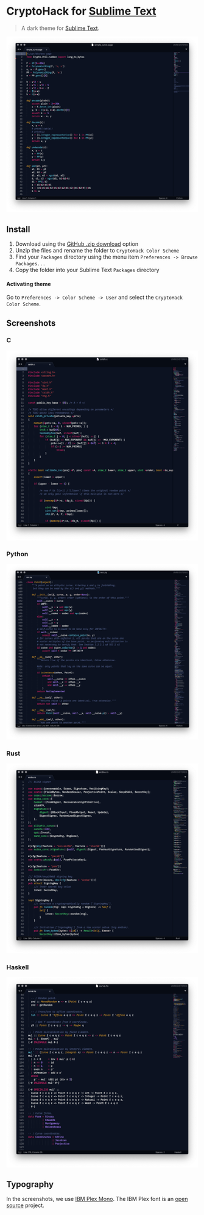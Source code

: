 # CryptoHack for [Sublime Text](http://sublimetext.com)

> A dark theme for [Sublime Text](http://sublimetext.com).

![Sage Example](https://github.com/cryptohack/sublime-theme/blob/03f0211b1133a8bbb6219cf960247235d8d090ae/images/sage_example.png)

## Install

1.  Download using the [GitHub .zip download](https://github.com/cryptohack/sublime-theme/blob/88d06aa67832324671250b404bb77f63dcf0a0e4/CryptoHack%20Color%20Scheme.zip) option
2.  Unzip the files and rename the folder to `CryptoHack Color Scheme`
3.  Find your `Packages` directory using the menu item `Preferences -> Browse Packages...`
4.  Copy the folder into your Sublime Text `Packages` directory

#### Activating theme

Go to `Preferences -> Color Scheme -> User` and select the `CryptoHack Color Scheme`.

## Screenshots

### C

![C Example](https://github.com/cryptohack/sublime-theme/blob/03f0211b1133a8bbb6219cf960247235d8d090ae/images/c_example.png)

### Python

![Python Example](https://github.com/cryptohack/sublime-theme/blob/03f0211b1133a8bbb6219cf960247235d8d090ae/images/python_example.png)

### Rust

![Rust Example](https://github.com/cryptohack/sublime-theme/blob/03f0211b1133a8bbb6219cf960247235d8d090ae/images/rust_example.png)

### Haskell

![Haskell Example](https://github.com/cryptohack/sublime-theme/blob/03f0211b1133a8bbb6219cf960247235d8d090ae/images/haskell_example.png)

## Typography

In the screenshots, we use [IBM Plex Mono](https://www.ibm.com/plex/). The IBM Plex font is an [open source](https://github.com/IBM/plex) project.
